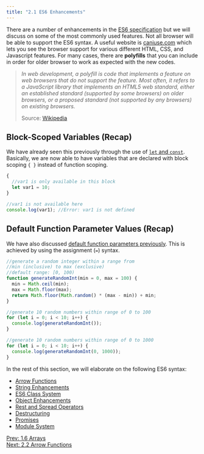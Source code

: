 ```yaml
---
title: "2.1 ES6 Enhancements"
---
```


There are a number of enhancements in the
<a href="https://www.ecma-international.org/ecma-262/" target="_blank">ES6
specification</a> but we will discuss on some of the most commonly used
features. Not all browser will be able to support the ES6 syntax. A useful
website is <a href="https://caniuse.com/" target="_blank">caniuse.com</a> which
lets you see the browser support for various different HTML, CSS, and Javascript
features. For many cases, there are **polyfills** that you can include in order
for older browser to work as expected with the new codes.

> _In web development, a polyfill is code that implements a feature on web
> browsers that do not support the feature. Most often, it refers to a
> JavaScript library that implements an HTML5 web standard, either an
> established standard (supported by some browsers) on older browsers, or a
> proposed standard (not supported by any browsers) on existing browsers._
>
> Source:
> <a href="https://en.wikipedia.org/wiki/Polyfill_(programming)" target="_blank">Wikipedia</a>

## Block-Scoped Variables (Recap)

We have already seen this previously through the use of
[`let` and `const`](/1-4-scoping#code-classlanguage-textletcodecode-classlanguage-textconstcode-keyword).
Basically, we are now able to have variables that are declared with block
scoping `{ }` instead of function scoping.

```javascript
{
  //var1 is only available in this block
  let var1 = 10;
}

//var1 is not available here
console.log(var1); //Error: var1 is not defined
```

## Default Function Parameter Values (Recap)

We have also discussed
[default function parameters previously](/1-3-functions#default-parameter-values).
This is achieved by using the assignment (`=`) syntax.

```javascript
//generate a random integer within a range from
//min (inclusive) to max (exclusive)
//default range: [0, 100)
function generateRandomInt(min = 0, max = 100) {
  min = Math.ceil(min);
  max = Math.floor(max);
  return Math.floor(Math.random() * (max - min)) + min;
}

//generate 10 random numbers within range of 0 to 100
for (let i = 0; i < 10; i++) {
  console.log(generateRandomInt());
}

//generate 10 random numbers within range of 0 to 1000
for (let i = 0; i < 10; i++) {
  console.log(generateRandomInt(0, 1000));
}
```

In the rest of this section, we will elaborate on the following ES6 syntax:

* [Arrow Functions](/2-2-arrow-functions)
* [String Enhancements](/2-3-string-enhancements)
* [ES6 Class System](/2-4-es-6-class-system)
* [Object Enhancements](/2-5-object-enhancements)
* [Rest and Spread Operators](/2-6-rest-and-spread-operators)
* [Destructuring](/2-7-destructuring)
* [Promises](/2-8-promises)
* [Module System](/2-9-module-system)

<div>
  <div class='text-left'>
    <a href="/1-6-arrays">Prev: 1.6 Arrays</a>
  </div>

  <div class='text-right'>
    <a href="/2-2-arrow-functions">Next: 2.2 Arrow Functions</a>
  </div>
</div>
